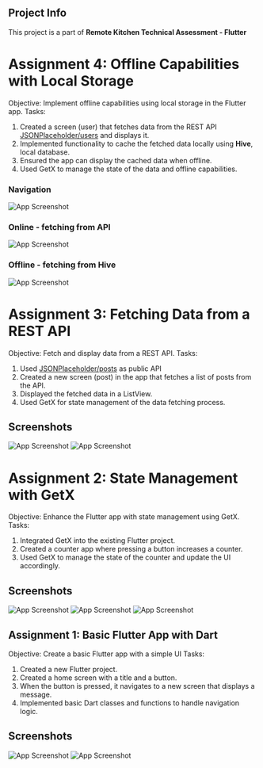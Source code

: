 ## Project Info
This project is a part of <b>Remote Kitchen Technical Assessment - Flutter</b>

# Assignment 4: Offline Capabilities with Local Storage
Objective: Implement offline capabilities using local storage in the Flutter app.
Tasks:
1. Created a screen (user) that fetches data from the REST API [JSONPlaceholder/users](https://jsonplaceholder.typicode.com/users) and displays it.
2. Implemented functionality to cache the fetched data locally using <b>Hive</b>, local database.
3. Ensured the app can display the cached data when offline.
4. Used GetX to manage the state of the data and offline capabilities.

### Navigation
![App Screenshot](https://i.ibb.co/Jqw1QnZ/hive-3.png)
### Online - fetching from API
![App Screenshot](https://i.ibb.co/wrpy9kL/hive-1.png)
### Offline - fetching from Hive
![App Screenshot](https://i.ibb.co/J59dM1J/hive-2.png)

# Assignment 3: Fetching Data from a REST API
Objective: Fetch and display data from a REST API.
Tasks:
1. Used [JSONPlaceholder/posts](https://jsonplaceholder.typicode.com/posts) as public API
2. Created a new screen (post) in the app that fetches a list of posts from the API.
3. Displayed the fetched data in a ListView.
4. Used GetX for state management of the data fetching process.


## Screenshots

![App Screenshot](https://i.ibb.co/Yt4NJ7c/rest1.png)
![App Screenshot](https://i.ibb.co/CtT7FgG/rest2.png)

# Assignment 2: State Management with GetX
Objective: Enhance the Flutter app with state management using GetX.
Tasks:
1. Integrated GetX into the existing Flutter project.
2. Created a counter app where pressing a button increases a counter.
3. Used GetX to manage the state of the counter and update the UI accordingly.

## Screenshots

![App Screenshot](https://i.ibb.co/VH7rjmt/counter-navigation.png)
![App Screenshot](https://i.ibb.co/H70s83V/counter-0.png)
![App Screenshot](https://i.ibb.co/rGw9P7v/counter-1.png)



## Assignment 1: Basic Flutter App with Dart
Objective: Create a basic Flutter app with a simple UI
Tasks:
1. Created a new Flutter project.
2. Created a home screen with a title and a button.
3. When the button is pressed, it navigates to a new screen that displays a message.
4. Implemented basic Dart classes and functions to handle navigation logic.

## Screenshots

![App Screenshot](https://i.ibb.co/3cnVKPC/home-screen.png)
![App Screenshot](https://i.ibb.co/jfJD7WW/new-screen.png)
